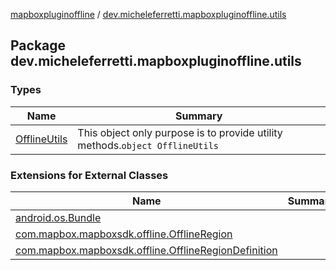 [mapboxpluginoffline](../index.md) / [dev.micheleferretti.mapboxpluginoffline.utils](./index.md)

## Package dev.micheleferretti.mapboxpluginoffline.utils

### Types

| Name | Summary |
|---|---|
| [OfflineUtils](-offline-utils/index.md) | This object only purpose is to provide utility methods.`object OfflineUtils` |

### Extensions for External Classes

| Name | Summary |
|---|---|
| [android.os.Bundle](android.os.-bundle/index.md) |  |
| [com.mapbox.mapboxsdk.offline.OfflineRegion](com.mapbox.mapboxsdk.offline.-offline-region/index.md) |  |
| [com.mapbox.mapboxsdk.offline.OfflineRegionDefinition](com.mapbox.mapboxsdk.offline.-offline-region-definition/index.md) |  |
